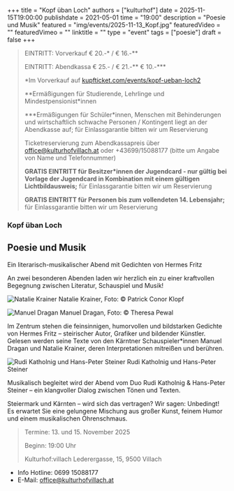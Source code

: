 +++
title = "Kopf üban Loch"
authors = ["kulturhof"]
date = 2025-11-15T19:00:00
publishdate = 2021-05-01
time = "19:00"
description = "Poesie und Musik"
featured = "img/events/2025-11-13_Kopf.jpg"
featuredVideo = ""
featuredVimeo = ""
linktitle = ""
type = "event"
tags = ["poesie"]
draft = false
+++

> EINTRITT: Vorverkauf € 20.-\* / € 16.-\*\*
> 
> EINTRITT: Abendkassa € 25.- / € 21.-\*\* € 10.-\*\*\*
>
> \*Im Vorverkauf auf [kupfticket.com/events/kopf-ueban-loch2](https://kupfticket.com/events/kopf-ueban-loch2)
>
> \*\*Ermäßigungen für Studierende, Lehrlinge und Mindestpensionist\*innen
> 
> \*\*\*Ermäßigungen für Schüler\*innen, Menschen mit Behinderungen und wirtschaftlich schwache Personen / Kontingent liegt an der Abendkasse auf; für Einlassgarantie bitten wir um Reservierung
>
> Ticketreservierung zum Abendkassapreis über office@kulturhofvillach.at oder +43699/15088177 (bitte um Angabe von Name und Telefonnummer)
>
> **GRATIS EINTRITT für Besitzer\*innen der Jugendcard - nur gültig bei Vorlage der Jugendcard in Kombination mit einem gültigen Lichtbildausweis;** für Einlassgarantie bitten wir um Reservierung
>
> **GRATIS EINTRITT für Personen bis zum vollendeten 14. Lebensjahr;** für Einlassgarantie bitten wir um Reservierung


### Kopf üban Loch
## Poesie und Musik

Ein literarisch-musikalischer Abend mit Gedichten von Hermes Fritz

An zwei besonderen Abenden laden wir herzlich ein zu einer kraftvollen Begegnung zwischen Literatur, Schauspiel und Musik!

![Natalie Krainer](/img/events/2025-11-13_Natalie_c_Patrick_Conor_Klopf.jpg)
Natalie Krainer, Foto: © Patrick Conor Klopf

![Manuel Dragan](/img/events/2025-11-13_Manuel_Dragan_c_Theresa_Pewal.jpg)
Manuel Dragan, Foto: © Theresa Pewal

Im Zentrum stehen die feinsinnigen, humorvollen und bildstarken Gedichte von Hermes Fritz – steirischer Autor, Grafiker und bildender Künstler.
Gelesen werden seine Texte von den Kärntner Schauspieler\*innen Manuel Dragan und Natalie Krainer, deren Interpretationen mitreißen und berühren.

![Rudi Katholnig und Hans-Peter Steiner](/img/events/2025-11-13_Rudi_Katholnig_HansPeter_Steiner.jpg)
Rudi Katholnig und Hans-Peter Steiner

Musikalisch begleitet wird der Abend vom Duo Rudi Katholnig & Hans-Peter Steiner – ein klangvoller Dialog zwischen Tönen und Texten.

Steiermark und Kärnten – wird sich das vertragen?
Wir sagen: Unbedingt! Es erwartet Sie eine gelungene Mischung aus großer Kunst, feinem Humor und einem musikalischen Ohrenschmaus.


> Termine: 13. und 15. November 2025
>
> Beginn: 19:00 Uhr
>
> Kulturhof:villach Lederergasse, 15, 9500 Villach


- Info Hotline: 0699 15088177 
- E-Mail: office@kulturhofvillach.at
